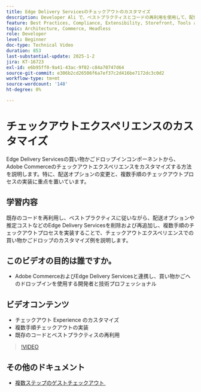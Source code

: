 ```yaml
---
title: Edge Delivery Servicesのチェックアウトのカスタマイズ
description: Developer Ali で、ベストプラクティスとコードの再利用を使用して、配信オプションや複数の手順のチェックアウトなどのAdobe Commerce チェックアウトをカスタマイズする方法を説明します。​
feature: Best Practices, Compliance, Extensibility, Storefront, Tools and External Services
topic: Architecture, Commerce, Headless
role: Developer
level: Beginner
doc-type: Technical Video
duration: 853
last-substantial-update: 2025-1-2
jira: KT-16723
exl-id: e6b95ff0-9a41-43ac-9f02-c84a70747d64
source-git-commit: e306b2cd26506f6a7ef37c2d416be7172dc3c0d2
workflow-type: tm+mt
source-wordcount: '148'
ht-degree: 0%

---
```


# チェックアウトエクスペリエンスのカスタマイズ

Edge Delivery Servicesの買い物かごドロップインコンポーネントから、Adobe Commerceのチェックアウトエクスペリエンスをカスタマイズする方法を説明します。特に、配送オプションの変更と、複数手順のチェックアウトプロセスの実装に重点を置いています。

## 学習内容

既存のコードを再利用し、ベストプラクティスに従いながら、配送オプションや推定コストなどのEdge Delivery Servicesを削除および再追加し、複数手順のチェックアウトプロセスを実装することで、チェックアウトエクスペリエンスでの買い物かごドロップのカスタマイズ例を説明します。&#x200B;

## このビデオの目的は誰ですか。

* Adobe CommerceおよびEdge Delivery Servicesと連携し、買い物かごへのドロップインを使用する開発者と技術プロフェッショナル

## ビデオコンテンツ

* チェックアウト Experience &#x200B;のカスタマイズ
* 複数手順チェックアウトの実装&#x200B;
* 既存のコードとベストプラクティスの再利用

>[!VIDEO](https://video.tv.adobe.com/v/3442651?learn=on&captions=jpn)

## その他のドキュメント

* [&#x200B; 複数ステップのゲストチェックアウト &#x200B;](https://experienceleague.adobe.com/developer/commerce/storefront/dropins/checkout/tutorials/multi-step/?lang=ja)
